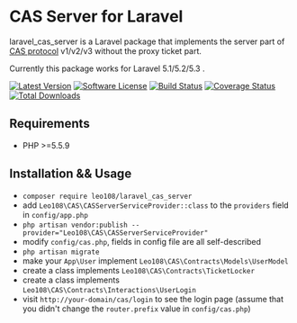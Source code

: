 # CAS Server for Laravel

laravel_cas_server is a Laravel package that implements the server part of [CAS protocol](https://apereo.github.io/cas/4.2.x/protocol/CAS-Protocol-Specification.html) v1/v2/v3 without the proxy ticket part.

Currently this package works for Laravel 5.1/5.2/5.3 .

[![Latest Version](http://img.shields.io/github/release/leo108/laravel_cas_server.svg)](https://github.com/leo108/laravel_cas_server/releases)
[![Software License](https://img.shields.io/badge/license-MIT-brightgreen.svg)](LICENSE)
[![Build Status](https://img.shields.io/travis/leo108/laravel_cas_server/master.svg)](https://travis-ci.org/leo108/laravel_cas_server)
[![Coverage Status](https://img.shields.io/scrutinizer/coverage/g/leo108/laravel_cas_server/master.svg)](https://scrutinizer-ci.com/g/leo108/laravel_cas_server/code-structure)
[![Total Downloads](https://img.shields.io/packagist/dt/leo108/laravel_cas_server.svg)](https://packagist.org/packages/leo108/laravel_cas_server)

## Requirements

- PHP >=5.5.9

## Installation && Usage

- `composer require leo108/laravel_cas_server`
- add `Leo108\CAS\CASServerServiceProvider::class` to the `providers` field in `config/app.php`
- `php artisan vendor:publish --provider="Leo108\CAS\CASServerServiceProvider"`
- modify `config/cas.php`, fields in config file are all self-described
- `php artisan migrate`
- make your `App\User` implement `Leo108\CAS\Contracts\Models\UserModel`
- create a class implements `Leo108\CAS\Contracts\TicketLocker`
- create a class implements `Leo108\CAS\Contracts\Interactions\UserLogin`
- visit `http://your-domain/cas/login` to see the login page (assume that you didn't change the `router.prefix` value in `config/cas.php`)
